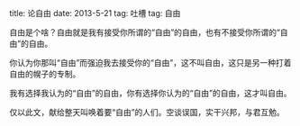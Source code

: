 title: 论自由
date: 2013-5-21
tag: 吐槽
tag: 自由

自由是个啥？自由就是我有接受你所谓的“自由”的自由，也有不接受你所谓的“自由”的自由。

你认为你那叫“自由”而强迫我去接受你的“自由”，这不叫自由，这只是另一种打着自由的幌子的专制。

我有选择我认为的“自由”的自由，你有选择你认为的“自由”的自由，这才叫自由。

仅以此文，献给整天叫唤着要“自由”的人们。空谈误国，实干兴邦，与君互勉。
